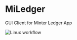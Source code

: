 # MiLedger

GUI Client for Minter Ledger App

![Linux workflow](https://github.com/edwardstock/miledger/actions/workflows/main.yml/badge.svg)
